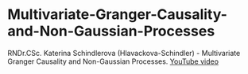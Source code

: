 # Multivariate-Granger-Causality-and-Non-Gaussian-Processes

RNDr.CSc. Katerina Schindlerova (Hlavackova-Schindler) - Multivariate Granger Causality and Non-Gaussian Processes. [YouTube video]([https://link-url-here.org](https://www.youtube.com/watch?v=7PqwudHT58A))
